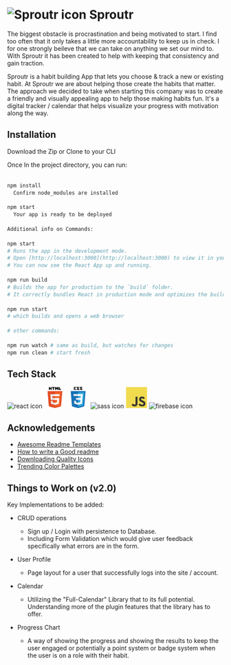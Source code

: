 <h1><img width="30" alt="Sproutr icon" src="https://www.svgrepo.com/show/206068/sprout-tree.svg"> Sproutr</h1>

The biggest obstacle is procrastination and being motivated to start. I find too often that it only takes a little more accountability to keep us in check.
I for one strongly beileve that we can take on anything we set our mind to.
With Sproutr it has been created to help with keeping that consistency and gain traction.

Sproutr is a habit building App that lets you choose & track a new or existing habit. At Sproutr
we are about helping those create the habits that matter. The approach we decided to take
when starting this company was to create a friendly and visually appealing app to help those making habits fun.
It's a digital tracker / calendar that helps visualize your progress with motivation along the way.

## Installation

Download the Zip or Clone to your CLI  

Once In the project directory, you can run:

```bash

npm install 
  Confirm node_modules are installed

npm start 
  Your app is ready to be deployed
  
Additional info on Commands: 

npm start
# Runs the app in the development mode.
# Open [http://localhost:3000](http://localhost:3000) to view it in your browser.
# You can now see the React App up and running.

npm run build
# Builds the app for production to the `build` folder.
# It correctly bundles React in production mode and optimizes the build for the best performance.

npm run start
# which builds and opens a web browser

# other commands:

npm run watch # same as build, but watches for changes
npm run clean # start fresh

```

## Tech Stack

<div display:flex;>

<img width="50" alt="react icon" src="https://camo.githubusercontent.com/27d0b117da00485c56d69aef0fa310a3f8a07abecc8aa15fa38c8b78526c60ac/68747470733a2f2f63646e2e6a7364656c6976722e6e65742f67682f64657669636f6e732f64657669636f6e2f69636f6e732f72656163742f72656163742d6f726967696e616c2e737667">

<img width="50" alt="html icon" src="https://raw.githubusercontent.com/devicons/devicon/master/icons/html5/html5-original-wordmark.svg">

<img width="50" alt="css icon" src="https://raw.githubusercontent.com/devicons/devicon/master/icons/css3/css3-original-wordmark.svg">

<img width="50" alt="sass icon" src="https://camo.githubusercontent.com/26901b819fb10ef4e2c652aa40e24775247664d84a7597bebb66898a24dddedd/68747470733a2f2f63646e2e6a7364656c6976722e6e65742f67682f64657669636f6e732f64657669636f6e2f69636f6e732f736173732f736173732d6f726967696e616c2e737667">

<img width="50" alt="javascript icon" src="https://raw.githubusercontent.com/devicons/devicon/master/icons/javascript/javascript-original.svg">

<img width="50" alt="firebase icon" src="https://miro.medium.com/max/300/1*R4c8lHBHuH5qyqOtZb3h-w.png">
</div>

## Acknowledgements

- [Awesome Readme Templates](https://awesomeopensource.com/project/elangosundar/awesome-README-templates)
- [How to write a Good readme](https://bulldogjob.com/news/449-how-to-write-a-good-readme-for-your-github-project)
- [Downloading Quality Icons](https://icons8.com/icons/set/search)
- [Trending Color Palettes](https://coolors.co/palettes/trending)

## Things to Work on (v2.0)

Key Implementations to be added:

- CRUD operations

  - Sign up / Login with persistence to Database.
  - Including Form Validation which would give user feedback specifically what errors are in the form.

- User Profile
  - Page layout for a user that successfully logs into the site / account.

- Calendar
  - Utilizing the "Full-Calendar" Library that to its full potential. Understanding more of the plugin features that the library has to offer.
  
- Progress Chart 
  - A way of showing the progress and showing the results to keep the user engaged or potentially a point system or badge system when the user is on a role with their habit. 
  
